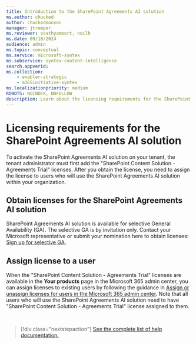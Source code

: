 ```yaml
---
title: Introduction to the SharePoint Agreements AI solution
ms.author: chucked
author: chuckedmonson
manager: jtremper
ms.reviewer: ssathyamoort, neilh
ms.date: 09/18/2024
audience: admin
ms.topic: conceptual
ms.service: microsoft-syntex
ms.subservice: syntex-content-intelligence
search.appverid: 
ms.collection: 
    - enabler-strategic
    - m365initiative-syntex
ms.localizationpriority: medium
ROBOTS: NOINDEX, NOFOLLOW
description: Learn about the licensing requirements for the SharePoint Agreements AI solution.
---
```


# Licensing requirements for the SharePoint Agreements AI solution

To activate the SharePoint Agreements AI solution on your tenant, the tenant administrator must first add the "SharePoint Content Solution - Agreements Trial" licenses. After you obtain the license, you need to assign the license to users who will use the SharePoint Agreements AI solution within your organization.

## Obtain licenses for the SharePoint Agreements AI solution

SharePoint Agreements AI solution is available for selective General Availability (GA). The selective GA is by invitation only. Contact your Microsoft representative or submit your nomination here to obtain licenses: [Sign up for selective GA](https://aka.ms/AgreementsSelectiveGA).

## Assign license to a user

When the "SharePoint Content Solution - Agreements Trial" licenses are available in the **Your products** page in the Microsoft 365 admin center, you can assign licenses to existing users by following the guidance in [Assign or unassign licenses for users in the Microsoft 365 admin center](/microsoft-365/admin/manage/assign-licenses-to-users). Note that all users who will use the SharePoint Agreements AI solution need to have "SharePoint Content Solution - Agreements Trial" license assigned to them.
  

<br>

> [!div class="nextstepaction"]
> [See the complete list of help documentation.](agreements-overview.md#help-documentation)
